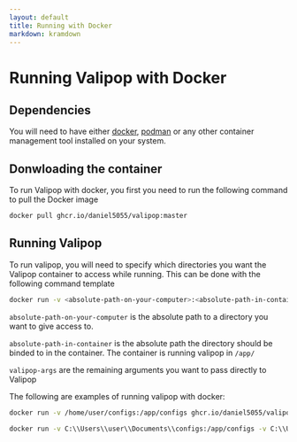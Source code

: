 ```yaml
---
layout: default
title: Running with Docker 
markdown: kramdown
---
```


# Running Valipop with Docker

## Dependencies

You will need to have either [docker](https://www.docker.com/), [podman](https://podman.io/) or any other container management tool installed on your system.

## Donwloading the container

To run Valipop with docker, you first you need to run the following command to pull the Docker image

```sh
docker pull ghcr.io/daniel5055/valipop:master
```

## Running Valipop

To run valipop, you will need to specify which directories you want the Valipop container to access while running. This can be done with the following command template

```sh
docker run -v <absolute-path-on-your-computer>:<absolute-path-in-container> ghcr.io/daniel5055/valipop:master <valipop-args>
```

`absolute-path-on-your-computer` is the absolute path to a directory you want to give access to.

`absolute-path-in-container` is the absolute path the directory should be binded to in the container. The container is running valipop in `/app/`

`valipop-args` are the remaining arguments you want to pass directly to Valipop

The following are examples of running valipop with docker:

```sh
docker run -v /home/user/configs:/app/configs ghcr.io/daniel5055/valipop:master configs/config.txt
```

```sh
docker run -v C:\\Users\\user\\Documents\\configs:/app/configs -v C:\\Users\\user\\Documents\\inputs:/app/inputs ghcr.io/daniel5055/valipop:master configs/config.txt
```
